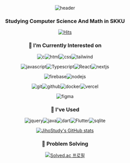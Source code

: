 <div align=center>
  
![header](https://capsule-render.vercel.app/api?type=Waving&color=0:c17019,20:cb8614,40:d39d10,60:d7b413,80:d8cc1f&height=200&section=header&text=Jiho%20Kim&fontSize=50&fontColor=ffffff&fontAlignY=40)

### Studying Computer Science And Math in SKKU

[![Hits](https://hits.seeyoufarm.com/api/count/incr/badge.svg?url=https%3A%2F%2Fgithub.com%2Fjihostudy%2Fhit-counter&count_bg=%23E2C716&title_bg=%23DB8C2C&icon=&icon_color=%23E7E7E7&title=hits&edge_flat=false)](https://hits.seeyoufarm.com)

### 🔭 I’m Currently Interested on

![c](https://img.shields.io/badge/C-00599C?style=for-the-badge&logo=c&logoColor=white)![html](https://img.shields.io/badge/HTML5-E34F26?style=for-the-badge&logo=html5&logoColor=white)![css](https://img.shields.io/badge/CSS-239120?&style=for-the-badge&logo=css3&logoColor=white)![tailwind](https://img.shields.io/badge/Tailwind_CSS-38B2AC?style=for-the-badge&logo=tailwind-css&logoColor=white)

![javascript](https://img.shields.io/badge/JavaScript-F7DF1E?style=for-the-badge&logo=JavaScript&logoColor=white)![Typescript](https://img.shields.io/badge/Typescript-2F74C0?style=for-the-badge&logo=Typescript&logoColor=white)![React](https://img.shields.io/badge/React-20232A?style=for-the-badge&logo=react&logoColor=61DAFB)![nextjs](https://img.shields.io/badge/Next.js-000?logo=nextdotjs&logoColor=fff&style=for-the-badge)

![firebase](https://img.shields.io/badge/Firebase-039BE5?style=for-the-badge&logo=Firebase&logoColor=white)![nodejs](https://img.shields.io/badge/Node.js-43853D?style=for-the-badge&logo=node.js&logoColor=white)

![git](https://img.shields.io/badge/GIT-E44C30?style=for-the-badge&logo=git&logoColor=white)![github](https://img.shields.io/badge/GitHub-100000?style=for-the-badge&logo=github&logoColor=white)![docker](https://img.shields.io/badge/docker-%230db7ed.svg?style=for-the-badge&logo=docker&logoColor=white)![vercel](https://img.shields.io/badge/Vercel-000000?style=for-the-badge&logo=vercel&logoColor=white)

![figma](https://img.shields.io/badge/Figma-F24E1E?style=for-the-badge&logo=figma&logoColor=white)

### :pencil: I've Used

![jquery](https://img.shields.io/badge/jQuery-0769AD?style=for-the-badge&logo=jquery&logoColor=white)![java](https://img.shields.io/badge/Java-ED8B00?style=for-the-badge&logo=openjdk&logoColor=white)![dart](https://img.shields.io/badge/Dart-0175C2?style=for-the-badge&logo=dart&logoColor=white)![Flutter](https://img.shields.io/badge/Flutter-02569B?style=for-the-badge&logo=flutter&logoColor=white)![sqlite](	https://img.shields.io/badge/SQLite-07405E?style=for-the-badge&logo=sqlite&logoColor=white)

[![JihoStudy's GitHub stats](https://github-readme-stats.vercel.app/api?username=jihostudy)](https://github.com/anuraghazra/github-readme-stats)
<br/>

### :muscle: Problem Solving

[![Solved.ac
프로필](http://mazassumnida.wtf/api/v2/generate_badge?boj=nextltd)](https://solved.ac/{handle})

<!--
**jihostudy/jihostudy** is a ✨ _special_ ✨ repository because its `README.md` (this file) appears on your GitHub profile.

Here are some ideas to get you started:

-  ...
- 🌱 I’m currently learning ...
- 👯 I’m looking to collaborate on ...
- 🤔 I’m looking for help with ...
- 💬 Ask me about ...
- 📫 How to reach me: ...
- 😄 Pronouns: ...
- ⚡ Fun fact: ...
-->
</div>
